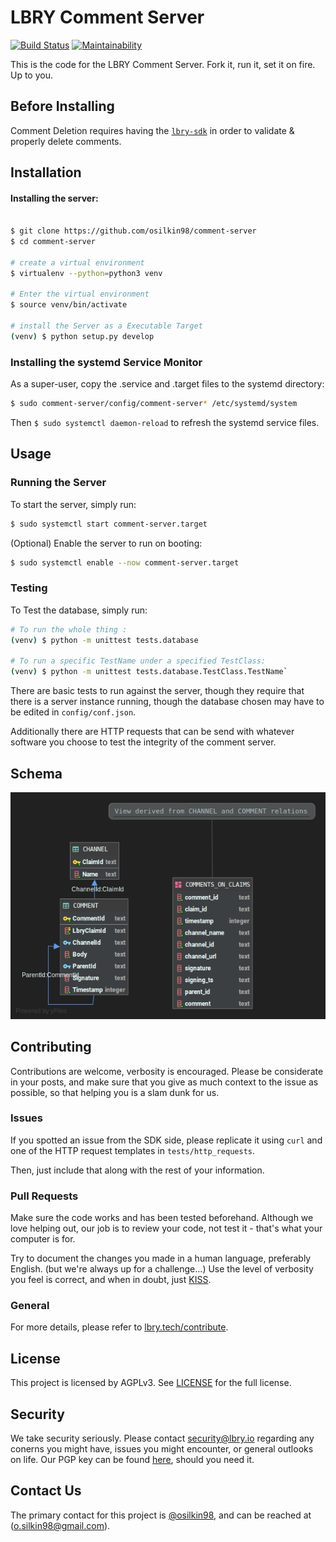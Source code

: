 # LBRY Comment Server

[![Build Status](https://travis-ci.com/lbryio/comment-server.svg?branch=master)](https://travis-ci.com/lbryio/comment-server)
[![Maintainability](https://api.codeclimate.com/v1/badges/22f420b8b5f2373fd885/maintainability)](https://codeclimate.com/github/lbryio/comment-server/maintainability)  

This is the code for the LBRY Comment Server. 
Fork it, run it, set it on fire. Up to you.


## Before Installing

Comment Deletion requires having the [`lbry-sdk`](https://github.com/lbryio/lbry-sdk) 
in order to validate & properly delete comments. 


 
 
## Installation

#### Installing the server:
```bash

$ git clone https://github.com/osilkin98/comment-server
$ cd comment-server

# create a virtual environment
$ virtualenv --python=python3 venv

# Enter the virtual environment
$ source venv/bin/activate

# install the Server as a Executable Target
(venv) $ python setup.py develop
```

### Installing the systemd Service Monitor

As a super-user, copy the .service and .target files to the systemd directory: 
```bash 
$ sudo comment-server/config/comment-server* /etc/systemd/system
```
Then `$ sudo systemctl daemon-reload` to refresh the systemd service files.



## Usage

### Running the Server
To start the server, simply run:
```bash
$ sudo systemctl start comment-server.target
```

(Optional) Enable the server to run on booting:
```bash
$ sudo systemctl enable --now comment-server.target
```


### Testing

To Test the database, simply run: 
```bash
# To run the whole thing :
(venv) $ python -m unittest tests.database

# To run a specific TestName under a specified TestClass:
(venv) $ python -m unittest tests.database.TestClass.TestName` 
``` 

There are basic tests to run against the server, though they require 
that there is a server instance running, though the database
 chosen may have to be edited in `config/conf.json`.

Additionally there are HTTP requests that can be send with whatever 
software you choose to test the integrity of the comment server.

## Schema


![schema](schema.png)


## Contributing
Contributions are welcome, verbosity is encouraged. Please be considerate
in your posts, and make sure that you give as much context to the issue 
as possible, so that helping you is a slam dunk for us.

### Issues
If you spotted an issue from the SDK side, please replicate it using 
`curl` and one of the HTTP request templates in `tests/http_requests`. 

Then, just include that along with the rest of your information.

### Pull Requests
Make sure the code works and has been tested beforehand. 
Although we love helping out, our job is to review your code,
not test it - that's what your computer is for. 


Try to document the changes you made in a human language, 
preferably English. (but we're always up for a challenge...)
Use the level of verbosity you feel is correct, and when in doubt, 
just [KISS](https://people.apache.org/~fhanik/kiss.html).

### General 

For more details, please refer to [lbry.tech/contribute](https://lbry.tech/contribute).


## License
This project is licensed by AGPLv3. 
See [LICENSE](LICENSE.md) for the full license.

## Security 
We take security seriously. 
Please contact [security@lbry.io](security@lbry.io) regarding any conerns you might have, 
issues you might encounter, or general outlooks on life. Our PGP key can 
be found [here](https://keybase.io/lbry/key.asc), should you need it.

## Contact Us
The primary contact for this project is 
[@osilkin98](https://github.com/osilkin98), and can be reached 
at (o.silkin98@gmail.com). 


